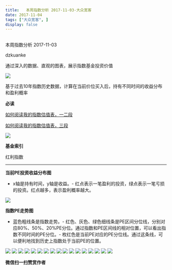 ```yaml
---
title:   本周指数分析 2017-11-03-大众宽客
date: 2017-11-04
tags: ["大众宽客", ]
display: false
---
```



## 



本周指数分析 2017-11-03




dzkuanke




通过深入的数据、直观的图表，展示指数基金投资价值


<img data-s="300,640" data-type="jpeg" src="https://mmbiz.qpic.cn/mmbiz_jpg/PKw3FQPmhIgwyicDJspovhnYRhialUh2KJelkGicnE6FthuWKSQNoQoOcdFQOyor7NcqJwiccEzT5lyyTA5p5qKjMw/0?wx_fmt=jpeg" data-copyright="0" style="" class="" data-ratio="0.6658333333333334" data-w="1200"/>

基于过去10年指数历史数据，计算在当前价位买入后，持有不同时间的收益分布和盈利概率



**必读**

[如何阅读我的指数估值表，一二段](http://mp.weixin.qq.com/s?__biz=MzAwMTc1MDcwNw==&amp;mid=2648272034&amp;idx=1&amp;sn=12b1858af175753f5ccebc0bc6c4cb4f&amp;chksm=82f92f7eb58ea668f844f51102599d20bb8730f438010159de83e85a4a34df3d44d568a9feb2&amp;scene=21#wechat_redirect)

[如何阅读我的指数估值表，三段](http://mp.weixin.qq.com/s?__biz=MzAwMTc1MDcwNw==&amp;mid=2648272039&amp;idx=1&amp;sn=09c59d023c3ce227046966f260777cd5&amp;chksm=82f92f7bb58ea66dab5c428c2205bd4dda180360b643b28a357ab3e73a38d19303124242ad4d&amp;scene=21#wechat_redirect)

<img data-s="300,640" data-type="png" src="https://mmbiz.qpic.cn/mmbiz_png/PKw3FQPmhIgwyicDJspovhnYRhialUh2KJicbh4yXQ9YE1VWb6r7nlo5rZciaOMqekSmkYCBjYOGFsnYwicNm80DukA/0?wx_fmt=png" data-copyright="0" style="" class="" data-ratio="0.6457564575645757" data-w="1084"/>

**基金索引**

红利指数

****

**当前PE投资收益分布图**
- x轴是持有时间，y轴是收益。- 红点表示一笔盈利的投资，绿点表示一笔亏损的投资。红点越多，表示盈利概率越大。
<img data-s="300,640" data-type="png" src="https://mmbiz.qpic.cn/mmbiz_png/PKw3FQPmhIgwyicDJspovhnYRhialUh2KJl1AhFtOSmuwj9wc9ib05rK3oriav5ibkNEQSIm0oKiaNaeLAlvf0iaDzdgg/0?wx_fmt=png" data-copyright="0" style="" class="" data-ratio="0.6" data-w="720"/>

**指数PE走势图**
- 蓝色粗线条是指数走势。- 红色、灰色、绿色细线条是PE区间分位线，分别对应80%、50%、20%PE分位。通过指数和PE区间线的相对位置，可以看出指数不同时间的PE分位。- 枚红色是当前PE对应的PE分位线。通过这条线，可以便利地找到历史上指数处于当前PE的位置。
<img data-s="300,640" data-type="png" src="https://mmbiz.qpic.cn/mmbiz_png/PKw3FQPmhIgwyicDJspovhnYRhialUh2KJAIb6iaibKClhNlvJIwIwrTcLW8Hu8icJx3WCSLhsfFVDOrRkUR8SlibokQ/0?wx_fmt=png" data-copyright="0" style="" class="" data-ratio="0.6" data-w="720"/>

<img data-s="300,640" data-type="png" src="https://mmbiz.qpic.cn/mmbiz_png/PKw3FQPmhIgwyicDJspovhnYRhialUh2KJEfKAuN6IQ1xB7JibmSuzUpWghafaQEw2UAxxUzrQx1HpwZyph3dRYsQ/0?wx_fmt=png" data-copyright="0" style="" class="" data-ratio="0.6" data-w="720"/>

<img data-s="300,640" data-type="png" src="https://mmbiz.qpic.cn/mmbiz_png/PKw3FQPmhIgwyicDJspovhnYRhialUh2KJk2uwVV4aGlcRBribOcqWdCfzwKmLfSu53gnWJ198uicztniaSjkc6eGAg/0?wx_fmt=png" data-copyright="0" style="" class="" data-ratio="0.6" data-w="720"/>

<img data-s="300,640" data-type="png" src="https://mmbiz.qpic.cn/mmbiz_png/PKw3FQPmhIgwyicDJspovhnYRhialUh2KJ0u6WawwhubTd3vevDibeuUXjvdAfz9D0KGF9icqzEdP54Nd1p6vqib1sw/0?wx_fmt=png" data-copyright="0" style="" class="" data-ratio="0.6" data-w="720"/>

<img data-s="300,640" data-type="png" src="https://mmbiz.qpic.cn/mmbiz_png/PKw3FQPmhIgwyicDJspovhnYRhialUh2KJlF0Z626ZLgibdVZonmIsreUh6UrwB1icXiaUMKBTdzKxjr03icqYAbLbvQ/0?wx_fmt=png" data-copyright="0" style="" class="" data-ratio="0.6" data-w="720"/>

<img data-s="300,640" data-type="png" src="https://mmbiz.qpic.cn/mmbiz_png/PKw3FQPmhIgwyicDJspovhnYRhialUh2KJeRAOPjkVH8YIQZ1htgLrzHCHgJHwHMQojvNGaw7qQTmP2CPibcGNREQ/0?wx_fmt=png" data-copyright="0" style="" class="" data-ratio="0.6" data-w="720"/>

<img data-s="300,640" data-type="png" src="https://mmbiz.qpic.cn/mmbiz_png/PKw3FQPmhIgwyicDJspovhnYRhialUh2KJ0x6hItqS0qC0libFGWETZ0djjkBHvBiafkw35vAljkdWRricOqpmJwfNA/0?wx_fmt=png" data-copyright="0" style="" class="" data-ratio="0.6" data-w="720"/>

<img data-s="300,640" data-type="png" src="https://mmbiz.qpic.cn/mmbiz_png/PKw3FQPmhIgwyicDJspovhnYRhialUh2KJcx0TiaaS3ItWXHHs7DVb95iadzG09bBj30Qg0FlAznh0qoNYC8arnvVA/0?wx_fmt=png" data-copyright="0" style="" class="" data-ratio="0.6" data-w="720"/>

<img data-s="300,640" data-type="png" src="https://mmbiz.qpic.cn/mmbiz_png/PKw3FQPmhIgwyicDJspovhnYRhialUh2KJKZU2EzhxvlpZqcERQM636eqr8VG9DA0JPjjmiaHNb4K1icibExMAjaarA/0?wx_fmt=png" data-copyright="0" style="" class="" data-ratio="0.6" data-w="720"/>

<img data-s="300,640" data-type="png" src="https://mmbiz.qpic.cn/mmbiz_png/PKw3FQPmhIgwyicDJspovhnYRhialUh2KJv19Y3FV6mo06iaTeJIHaRGvCGwJKqt921IpCPEnAdiaicApdibJyYBTHjA/0?wx_fmt=png" data-copyright="0" style="" class="" data-ratio="0.6" data-w="720"/>

<img data-s="300,640" data-type="png" src="https://mmbiz.qpic.cn/mmbiz_png/PKw3FQPmhIgwyicDJspovhnYRhialUh2KJcxM6ibcDPlB3wvo25yTfU14SAZ7FicepAkCg3L2wbRryZWRAJkib7oSicA/0?wx_fmt=png" data-copyright="0" style="" class="" data-ratio="0.6" data-w="720"/>

<img data-s="300,640" data-type="png" src="https://mmbiz.qpic.cn/mmbiz_png/PKw3FQPmhIgwyicDJspovhnYRhialUh2KJcbVRxzqrcP2SHSNogG0uZlT5YswDfVVsHgaoELH3OkIe9wlcicqjbTg/0?wx_fmt=png" data-copyright="0" style="" class="" data-ratio="0.6" data-w="720"/>

<img data-s="300,640" data-type="png" src="https://mmbiz.qpic.cn/mmbiz_png/PKw3FQPmhIgwyicDJspovhnYRhialUh2KJwGtvLIgy0S2DibstcNt5zoXHWVyWqiaiaCBepmjw7ZzGVyo4SIPXyhwMQ/0?wx_fmt=png" data-copyright="0" style="" class="" data-ratio="0.6" data-w="720"/>

<img data-s="300,640" data-type="png" src="https://mmbiz.qpic.cn/mmbiz_png/PKw3FQPmhIgwyicDJspovhnYRhialUh2KJG2gGicK8vf6LicFDGwUJ3gKlhgX9Klx7p6kxHCsxampabLHVFtrhv8Sw/0?wx_fmt=png" data-copyright="0" style="" class="" data-ratio="0.6" data-w="720"/>

<img data-s="300,640" data-type="png" src="https://mmbiz.qpic.cn/mmbiz_png/PKw3FQPmhIgwyicDJspovhnYRhialUh2KJDcbZMFqialQMTqcy0ZJK75Knove2DVGvPaEd76ic4X0heAWz7M2Jgg6A/0?wx_fmt=png" data-copyright="0" style="" class="" data-ratio="0.6" data-w="720"/>

<img data-s="300,640" data-type="png" src="https://mmbiz.qpic.cn/mmbiz_png/PKw3FQPmhIgwyicDJspovhnYRhialUh2KJqx9ibH4SQ1NIFbcX3UCjZJK928TaQBt2JPfxDOPYHIdNEIIuib41ZE3A/0?wx_fmt=png" data-copyright="0" style="" class="" data-ratio="0.6" data-w="720"/>

<img data-s="300,640" data-type="png" src="https://mmbiz.qpic.cn/mmbiz_png/PKw3FQPmhIgwyicDJspovhnYRhialUh2KJm7ZibzO476OsU82Nmmv1cCRvWuMIzc5f0VAw5yMbSJtIysQRfkJTMjw/0?wx_fmt=png" data-copyright="0" style="" class="" data-ratio="0.6" data-w="720"/>




**微信扫一扫赞赏作者**